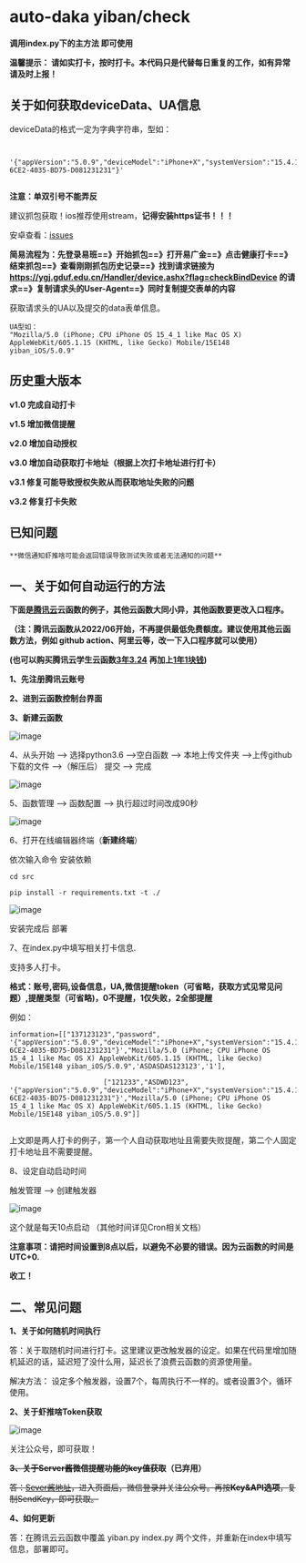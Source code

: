 # auto-daka yiban/check
**调用index.py下的主方法 即可使用** 

**温馨提示： 请如实打卡，按时打卡。本代码只是代替每日重复的工作，如有异常请及时上报！**

## 关于如何获取deviceData、UA信息

 deviceData的格式一定为字典字符串，型如：
 
```
 
 '{"appVersion":"5.0.9","deviceModel":"iPhone+X","systemVersion":"15.4.1","uuid":"123F123123D-6CE2-4035-BD75-D081231231"}'
 
```
 
 **注意：单双引号不能弄反**
 
 
 建议抓包获取！ios推荐使用stream，**记得安装https证书！！！**
 
 安卓查看：[issues](https://github.com/EastItem/auto-daka/issues/4)
 
 **简易流程为：先登录易班==》开始抓包==》打开易广金==》点击健康打卡==》结束抓包==》查看刚刚抓包历史记录==》找到请求链接为 https://ygj.gduf.edu.cn/Handler/device.ashx?flag=checkBindDevice 的请求==》复制请求头的User-Agent==》同时复制提交表单的内容**
 

 
 获取请求头的UA以及提交的data表单信息。
 ```
 UA型如：
 "Mozilla/5.0 (iPhone; CPU iPhone OS 15_4_1 like Mac OS X) AppleWebKit/605.1.15 (KHTML, like Gecko) Mobile/15E148 yiban_iOS/5.0.9"
 ```

## 历史重大版本

   **v1.0 完成自动打卡**
   
   **v1.5 增加微信提醒**
     
   **v2.0 增加自动授权**
   
   **v3.0 增加自动获取打卡地址（根据上次打卡地址进行打卡）**
   
   **v3.1 修复可能导致授权失败从而获取地址失败的问题**
   
   **v3.2 修复打卡失败**
   

## 已知问题

    **微信通知虾推啥可能会返回错误导致测试失败或者无法通知的问题**

## 一、关于如何自动运行的方法

**下面是[腾讯云](https://cloud.tencent.com/)云函数的例子，其他云函数大同小异，其他函数要更改入口程序。**

**（注：腾讯云函数从2022/06开始，不再提供最低免费额度。建议使用其他云函数方法，例如 github action、阿里云等，改一下入口程序就可以使用）**

**(也可以购买腾讯云学生云函数[3年3.24](https://cloud.tencent.com/act/campus) 再加上[1年1块钱](https://cloud.tencent.com/act/pro/web_function?from=15018))**

**1、先注册腾讯云账号**

**2、进到云函数控制台界面**

**3、新建云函数**

![image](https://user-images.githubusercontent.com/88192911/158826265-75603d6c-ffca-4107-9bbf-950105498250.png)

4、从头开始 --> 选择python3.6 -->空白函数 --> 本地上传文件夹 -->上传github下载的文件 -->（解压后） 提交 --> 完成

![image](https://user-images.githubusercontent.com/88192911/158829870-f069c5db-306c-4acd-b1b7-638af6742cf7.png)

5、函数管理 --> 函数配置 --> 执行超过时间改成90秒

![image](https://user-images.githubusercontent.com/88192911/158827111-31e8e55b-65c3-48f1-8df8-78d61ee2bc2d.png)

6、打开在线编辑器终端（**新建终端**）

依次输入命令 安装依赖

```
cd src

pip install -r requirements.txt -t ./

```

![image](https://user-images.githubusercontent.com/88192911/158831942-88c8a487-3479-4639-9d5a-8feeb6fe5f42.png)

安装完成后 部署 

7、在index.py中填写相关打卡信息.

  支持多人打卡。
  
  **格式：账号,密码,设备信息，UA,微信提醒token（可省略，获取方式见常见问题）,提醒类型（可省略)，0不提醒，1仅失败，2全部提醒**
  
  例如：
  
  ```
  information=[["137123123","password", '{"appVersion":"5.0.9","deviceModel":"iPhone+X","systemVersion":"15.4.1","uuid":"123F123123D-6CE2-4035-BD75-D081231231"}',"Mozilla/5.0 (iPhone; CPU iPhone OS 15_4_1 like Mac OS X) AppleWebKit/605.1.15 (KHTML, like Gecko) Mobile/15E148 yiban_iOS/5.0.9",'ASDASDAS123123','1'],
                         
                         ["121233","ASDWD123", '{"appVersion":"5.0.9","deviceModel":"iPhone+X","systemVersion":"15.4.1","uuid":"123F123123D-6CE2-4035-BD75-D081231231"}',"Mozilla/5.0 (iPhone; CPU iPhone OS 15_4_1 like Mac OS X) AppleWebKit/605.1.15 (KHTML, like Gecko) Mobile/15E148 yiban_iOS/5.0.9"]]
                         
   ```
 
上文即是两人打卡的例子，第一个人自动获取地址且需要失败提醒，第二个人固定打卡地址且不需要提醒。

8、设定自动启动时间

触发管理 --> 创建触发器

![image](https://user-images.githubusercontent.com/88192911/158832213-d3ad7a74-7bec-4efa-876b-c99f798e115b.png)

这个就是每天10点启动 （其他时间详见Cron相关文档） 

**注意事项：请把时间设置到8点以后，以避免不必要的错误。因为云函数的时间是UTC+0.**

**收工！**

## 二、常见问题

**1、关于如何随机时间执行**

答：关于取随机时间进行打卡。这里建议更改触发器的设定。如果在代码里增加随机延迟的话，延迟短了没什么用，延迟长了浪费云函数的资源使用量。

解决方法： 设定多个触发器，设置7个，每周执行不一样的。或者设置3个，循环使用。

**2、关于虾推啥Token获取**

![image](https://user-images.githubusercontent.com/88192911/163210690-1e54b806-b0c3-4da5-b74d-f83f016148db.png)

关注公众号，即可获取！


**~~3、关于Server酱微信提醒功能的key值获取~~（已弃用）**

~~答：[Sever酱地址](https://sct.ftqq.com/upgrade?fr=sc)，进入页面后，微信登录并关注公众号。再按**Key&API选项**，复制SendKey，即可获取。~~

**4、如何更新**

  答：在腾讯云云函数中覆盖 yiban.py index.py 两个文件，并重新在index中填写信息，部署即可。
